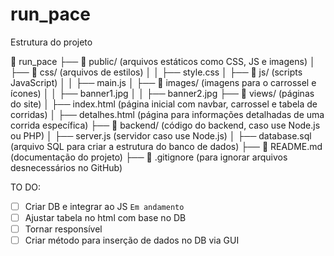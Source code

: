# run_pace

Estrutura do projeto

📁 run_pace
├── 📂 public/ (arquivos estáticos como CSS, JS e imagens)
│ ├── 📂 css/ (arquivos de estilos)
│ │ ├── style.css
│ ├── 📂 js/ (scripts JavaScript)
│ │ ├── main.js
│ ├── 📂 images/ (imagens para o carrossel e ícones)
│ │ ├── banner1.jpg
│ │ ├── banner2.jpg
├── 📂 views/ (páginas do site)
│ ├── index.html (página inicial com navbar, carrossel e tabela de corridas)
│ ├── detalhes.html (página para informações detalhadas de uma corrida específica)
├── 📂 backend/ (código do backend, caso use Node.js ou PHP)
│ ├── server.js (servidor caso use Node.js)
│ ├── database.sql (arquivo SQL para criar a estrutura do banco de dados)
├── 📜 README.md (documentação do projeto)
├── 📜 .gitignore (para ignorar arquivos desnecessários no GitHub)

TO DO:
- [ ] Criar DB e integrar ao JS ``Em andamento``
- [ ] Ajustar tabela no html com base no DB
- [ ] Tornar responsível
- [ ] Criar método para inserção de dados no DB via GUI